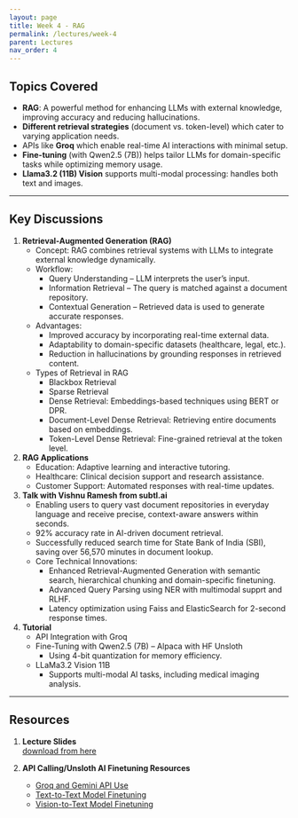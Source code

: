 ```yaml
---
layout: page
title: Week 4 - RAG
permalink: /lectures/week-4
parent: Lectures
nav_order: 4
---
```


## Topics Covered
- **RAG**: A powerful method for enhancing LLMs with external knowledge, improving accuracy and reducing hallucinations.
- **Different retrieval strategies** (document vs. token-level) which cater to varying application needs.
- APIs like **Groq** which enable real-time AI interactions with minimal setup.
- **Fine-tuning** (with Qwen2.5 (7B)) helps tailor LLMs for domain-specific tasks while optimizing memory usage.
-  **Llama3.2 (11B) Vision** supports multi-modal processing: handles both text and images.

---

## Key Discussions

1. **Retrieval-Augmented Generation (RAG)**
    - Concept: RAG combines retrieval systems with LLMs to integrate external knowledge dynamically.
    - Workflow:
        - Query Understanding – LLM interprets the user’s input.
        - Information Retrieval – The query is matched against a document repository.
        - Contextual Generation – Retrieved data is used to generate accurate responses.
    - Advantages:
        - Improved accuracy by incorporating real-time external data.
        - Adaptability to domain-specific datasets (healthcare, legal, etc.).
        - Reduction in hallucinations by grounding responses in retrieved content.
    - Types of Retrieval in RAG
        - Blackbox Retrieval
        - Sparse Retrieval
        - Dense Retrieval: Embeddings-based techniques using BERT or DPR.
        - Document-Level Dense Retrieval: Retrieving entire documents based on embeddings.
        - Token-Level Dense Retrieval: Fine-grained retrieval at the token level.
2. **RAG Applications**
    - Education: Adaptive learning and interactive tutoring.
    - Healthcare: Clinical decision support and research assistance.
    - Customer Support: Automated responses with real-time updates.
3. **Talk with Vishnu Ramesh from subtl.ai**
    - Enabling users to query vast document repositories in everyday language and receive precise, context-aware answers within seconds.
    - 92% accuracy rate in AI-driven document retrieval.
    - Successfully reduced search time for State Bank of India (SBI), saving over 56,570 minutes in document lookup.
    - Core Technical Innovations:
        - Enhanced Retrieval-Augmented Generation with semantic search, hierarchical chunking and domain-specific finetuning.
        - Advanced Query Parsing using NER with multimodal supprt and RLHF.
        - Latency optimization using Faiss and ElasticSearch for 2-second response times.
4. **Tutorial**
    - API Integration with Groq
    - Fine-Tuning with Qwen2.5 (7B) – Alpaca with HF Unsloth
        - Using 4-bit quantization for memory efficiency.
    - LLaMa3.2 Vision 11B
        - Supports multi-modal AI tasks, including medical imaging analysis.
    
---

## Resources

1. **Lecture Slides**  
   [download from here](https://github.com/ApplicationsOfLanguageModels/course-website-S2025/blob/main/assets/%20slides/2025-01-20.pdf)

2. **API Calling/Unsloth AI Finetuning Resources**  
    - [Groq and Gemini API Use](https://colab.research.google.com/drive/1nSSBQC364cSlsrGT9va-6ogMiURFX8jX?usp=sharing)
    - [Text-to-Text Model Finetuning](https://colab.research.google.com/github/unslothai/notebooks/blob/main/nb/Qwen2.5_(7B)-Alpaca.ipynb)
    - [Vision-to-Text Model Finetuning](https://colab.research.google.com/github/unslothai/notebooks/blob/main/nb/Llama3.2_(11B)-Vision.ipynb)

